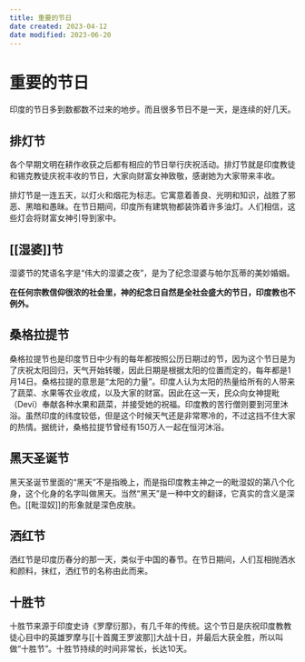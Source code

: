 ```yaml
---
title: 重要的节日
date created: 2023-04-12
date modified: 2023-06-20
---
```


# 重要的节日

印度的节日多到数都数不过来的地步。而且很多节日不是一天，是连续的好几天。

## 排灯节

各个早期文明在耕作收获之后都有相应的节日举行庆祝活动。排灯节就是印度教徒和锡克教徒庆祝丰收的节日，大家向财富女神致敬，感谢她为大家带来丰收。

排灯节是一连五天，以灯火和烟花为标志。它寓意着善良、光明和知识，战胜了邪恶、黑暗和愚昧。在节日期间，印度所有建筑物都装饰着许多油灯。人们相信，这些灯会将财富女神引导到家中。

## [[湿婆]]节

湿婆节的梵语名字是“伟大的湿婆之夜”，是为了纪念湿婆与帕尔瓦蒂的美妙婚姻。

**在任何宗教信仰很浓的社会里，神的纪念日自然是全社会盛大的节日，印度教也不例外。**

## 桑格拉提节

桑格拉提节也是印度节日中少有的每年都按照公历日期过的节，因为这个节日是为了庆祝太阳回归，天气开始转暖，因此日期是根据太阳的位置而定的，每年都是1月14日。桑格拉提的意思是“太阳的力量”。印度人认为太阳的热量给所有的人带来了蔬菜、水果等农业收成，以及大家的财富。因此在这一天，民众向女神提毗（Devi）奉献各种水果和蔬菜，并接受她的祝福。印度教的苦行僧则要到河里沐浴。虽然印度的纬度较低，但是这个时候天气还是非常寒冷的，不过这挡不住大家的热情。据统计，桑格拉提节曾经有150万人一起在恒河沐浴。

## 黑天圣诞节

黑天圣诞节里面的“黑天”不是指晚上，而是指印度教主神之一的毗湿奴的第八个化身，这个化身的名字叫做黑天。当然“黑天”是一种中文的翻译，它真实的含义是深色。[[毗湿奴]]的形象就是深色皮肤。

## 洒红节

洒红节是印度历春分的那一天，类似于中国的春节。在节日期间，人们互相抛洒水和颜料，抹红，洒红节的名称由此而来。

## 十胜节

十胜节来源于印度史诗《罗摩衍那》，有几千年的传统。这个节日是庆祝印度教教徒心目中的英雄罗摩与[[十首魔王罗波那]]大战十日，并最后大获全胜，所以叫做“十胜节”。十胜节持续的时间非常长，长达10天。
